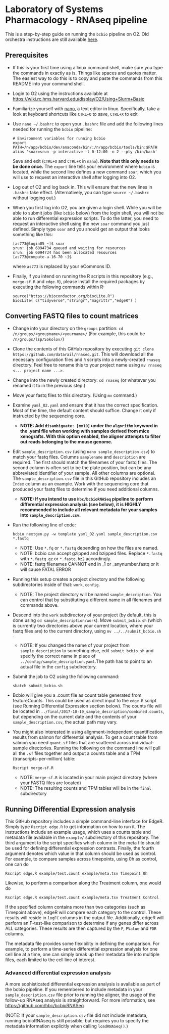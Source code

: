 # Laboratory of Systems Pharmacology - RNAseq pipeline

This is a step-by-step guide on running the `bcbio` pipeline on O2. Old orchestra instructions are still available [here](https://github.com/datarail/rnaseq/tree/master/Orchestra).

## Prerequisites

* If this is your first time using a linux command shell, make sure you type the commands in exactly as is. Things like spaces and quotes matter. The easiest way to do this is to copy and paste the commands from this README into your command shell.

* Login to O2 using the instructions available at https://wiki.rc.hms.harvard.edu/display/O2/Using+Slurm+Basic

* Familiarize yourself with [nano](https://www.nano-editor.org/dist/v2.2/nano.html), a text editor in linux. Specifically, take a look at keyboard shortcuts like `CTRL+O` to save, `CTRL+X` to exit

* Use `nano ~/.bashrc` to open your `.bashrc` file and add the following lines needed for running the `bcbio` pipeline:
    ```
    # Environment variables for running bcbio
    export PATH=/n/app/bcbio/dev/anaconda/bin/:/n/app/bcbio/tools/bin:$PATH
    alias 'soar=srun -p interactive -t 0-12:00 -n 2 --pty /bin/bash'
    ```
    Save and exit (`CTRL+O` and `CTRL+X` in `nano`). **Note that this only needs to be done once.**
    The `export` line tells your environment where `bcbio` is located, while the second line defines a new command `soar`, which you will use to request an interactive shell after logging into O2.
    
* Log out of O2 and log back in. This will ensure that the new lines in `.bashrc` take effect. (Alternatively, you can type `source ~/.bashrc` without logging out.)

* When you first log into O2, you are given a login shell. While you will be able to submit jobs (like `bcbio` below) from the login shell, you will not be able to run differential expression scripts. To do the latter, you need to request an interactive shell using the new `soar` command you just defined. Simply type `soar` and you should get an output that looks something like this:

    ```
    [as773@login05 ~]$ soar
    srun: job 6094734 queued and waiting for resources
    srun: job 6094734 has been allocated resources
    [as773@compute-a-16-70 ~]$
    ```
    where `as773` is replaced by your eCommons ID.
    
* Finally, if you intend on running the R scripts in this repository (e.g., `merge-sf.R` and `edge.R`), please install the required packages by executing the following commands within R:
    ```
    source("https://bioconductor.org/biocLite.R")
    biocLite( c("tidyverse","stringr","magrittr","edgeR") )
    ```

## Converting FASTQ files to count matrices

* Change into your directory on the `groups` partition: `cd /n/groups/<groupname>/<yourname>/`
    (For example, this could be `/n/groups/lsp/Sokolov/`)
    
* Clone the contents of this GitHub repository by executing `git clone https://github.com/datarail/rnaseq.git`. This will download all the necessary configuration files and `R` scripts into a newly-created `rnaseq` directory. Feel free to rename this to your project name using `mv rnaseq <... project name ...>`.

* Change into the newly created directory: `cd rnaseq` (or whatever you renamed it to in the previous step.)

* Move your fastq files to this directory. (Using `mv` command.)

* Examine `yaml_O2.yaml` and ensure that it has the correct specification. Most of the time, the default content should suffice. Change it only if instructed by the sequencing core.
   - **NOTE: Add `disambiguate: [mm10]` under the `algorithm` keyword in the .yaml file when working with samples derived from mice xenografts. With this option enabled, the aligner attempts to filter out reads belonging to the mouse genome.**

* Edit `sample_description.csv` (using `nano sample_description.csv`) to match your fastq files. Columns `samplename` and `description` are required. The first should match the filenames of your fastq files. The second column is often set to be the plate position, but can be any abbreviated identifier of your sample. All other columns are optional. The `sample_description.csv` file in this GitHub repository includes an `Index` column as an example. Work with the sequencing core that produced your fastq files to determine if you need additional columns.

    - **NOTE: If you intend to use `hbc/bcbioRNASeq` pipeline to perform differential expression analysis (see below), it is HIGHLY recommended to include all relevant metadata for your samples into `sample_description.csv`.**

* Run the following line of code:
    ```
    bcbio_nextgen.py -w template yaml_O2.yaml sample_description.csv *.fastq
    ```
    - NOTE: Use `*.fq` or `*.fastq` depending on how the files are named.
    - NOTE: bcbio can accept gzipped and bzipped files. Replace `*.fastq` with `*.fastq.gz` or `*.fastq.bz2` accordingly.
    - NOTE: fastq filenames CANNOT end in _1 or _anynumber.fastq or it will cause FATAL ERROR

* Running this setup creates a project directory and the following subdirectories inside of that: `work`, `config`.
    - NOTE: The project directory will be named `sample_description`. You can control that by substituting a different name in all filenames and commands above.
    
* Descend into the `work` subdirectory of your project (by default, this is done using `cd sample_description/work`). Move `submit_bcbio.sh` (which is currently two directories above your current location, where your fastq files are) to the current directory, using `mv ../../submit_bcbio.sh .`
    - NOTE: If you changed the name of your project from `sample_description` to something else, edit `submit_bcbio.sh` and specify the correct name in place of `../config/sample_description.yaml`.The path has to point to an actual file in the `config` subdirectory.

* Submit the job to O2 using the following command:
    ```
    sbatch submit_bcbio.sh
    ```
* Bcbio will give you a .count file as count table generated from featureCounts. This could be used as direct input to the `edge.R` script (see Running Differential Expression section below). The counts file will be located in `../final/2017-10-19_sample_description/combined.counts`, but depending on the current date and the contents of your `sample_description.csv`, the actual path may vary.

* You might also interested in using alignment-independent quantification results from salmon for differential analysis. To get a count table from salmon you need `quant.sf` files that are scattered across individual-sample directories. Running the following on the command line will pull all the `.sf` files together and output a counts table and a TPM (transcripts-per-million) table:
    ```
    Rscript merge-sf.R
    ```
    - NOTE: `merge-sf.R` is located in your main project directory (where your FASTQ files are located)
    - NOTE: The resulting counts and TPM tables will be in the `final` subdirectory

## Running Differential Expression analysis

This GitHub repository includes a simple command-line interface for EdgeR. Simply type `Rscript edge.R` to get information on how to run it. The instructions include an example usage, which uses a counts table and metadata file available in the `example/` subdirectory of this repository. The third argument to the script specifies which column in the meta file should be used for defining differential expression contrasts. Finally, the fourth argument denotes which value in that column should be used as control. For example, to compare samples across timepoints, using 0h as control, one can do
```
Rscript edge.R example/test.count example/meta.tsv Timepoint 0h
```
Likewise, to perform a comparison along the Treatment column, one would do
```
Rscript edge.R example/test.count example/meta.tsv Treatment Control
```
If the specified column contains more than two categories (such as Timepoint above), edgeR will compare each category to the control. These results will reside in `logFC` columns in the output file. Additionally, edgeR will perform an F-test-like comparison to determine if any genes differ across ALL categories. These results are then captured by the `F`, `PValue` and `FDR` columns.

The metadata file provides some flexibility in defining the comparison. For example, to perform a time-series differential expression analysis for one cell line at a time, one can simply break up their metadata file into multiple files, each limited to the cell line of interest.

### Advanced differential expression analysis

A more sophisticated differential expression analysis is available as part of the bcbio pipeline. If you remembered to include metadata in your `sample_description.csv` file prior to running the aligner, the usage of the follow-up RNAseq analysis is straightforward. For more information, see https://github.com/hbc/bcbioRNASeq

(NOTE: If your `sample_description.csv` file did not include metadata, running bcbioRNAseq is still possible, but requires you to specify the metadata information explicitly when calling `loadRNASeq()`.)

